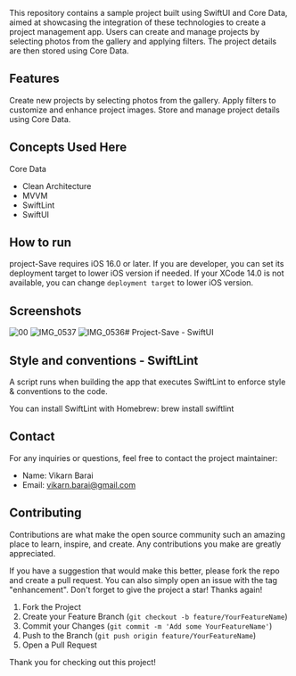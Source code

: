 


This repository contains a sample project built using SwiftUI and Core Data, aimed at showcasing the integration of these technologies to create a project management app. Users can create and manage projects by selecting photos from the gallery and applying filters. The project details are then stored using Core Data.

## Features
  
Create new projects by selecting photos from the gallery.
Apply filters to customize and enhance project images.
Store and manage project details using Core Data.
## Concepts Used Here
Core Data
- Clean Architecture
- MVVM
- SwiftLint
- SwiftUI

## How to run
project-Save requires iOS 16.0 or later. If you are developer, you can set its deployment target to lower iOS version if needed.
If your XCode 14.0 is not available, you can change `deployment target` to lower iOS version.

## Screenshots
![00](https://github.com/vikarnBarai/Project-Save/assets/45677528/28658e52-6287-41ae-927d-b30e7c4d87fb)
![IMG_0537](https://github.com/vikarnBarai/Project-Save/assets/45677528/49bb5e0e-ed7b-482b-a54d-bb34c833b3aa)
![IMG_0536](https://github.com/vikarnBarai/Project-Save/assets/45677528/f4a4596c-a6d4-41f5-afa8-3cd0b566e124)# Project-Save - SwiftUI

## Style and conventions - SwiftLint
A script runs when building the app that executes SwiftLint to enforce style & conventions to the code.

You can install SwiftLint with Homebrew: brew install swiftlint
## Contact
For any inquiries or questions, feel free to contact the project maintainer:

- Name: Vikarn Barai
- Email: vikarn.barai@gmail.com

## Contributing

Contributions are what make the open source community such an amazing place to learn, inspire, and create. Any contributions you make are greatly appreciated.

If you have a suggestion that would make this better, please fork the repo and create a pull request. You can also simply open an issue with the tag "enhancement". Don't forget to give the project a star! Thanks again!

1. Fork the Project
2. Create your Feature Branch (`git checkout -b feature/YourFeatureName`)
3. Commit your Changes (`git commit -m 'Add some YourFeatureName'`)
4. Push to the Branch (`git push origin feature/YourFeatureName`)
5. Open a Pull Request

Thank you for checking out this project!






